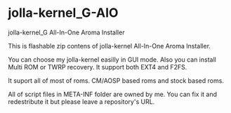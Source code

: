 jolla-kernel_G-AIO
====================

jolla-kernel_G All-In-One Aroma Installer


This is flashable zip contens of jolla-kernel All-In-One Aroma Installer.

You can choose my jolla-kernel easilly in GUI mode.
Also you can install Multi ROM or TWRP recovery.
It support both EXT4 and F2FS.

It suport all of most of roms.
CM/AOSP based roms and stock based roms.

All of script files in META-INF folder are owned by me.
You can fix it and redestribute it but please leave a repository's URL.
